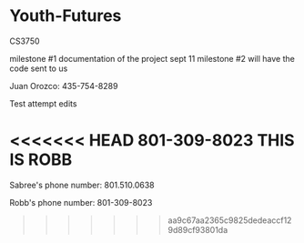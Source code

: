 # Youth-Futures
CS3750

milestone #1	documentation of the project	sept 11
milestone #2	will have the code sent to us

Juan Orozco: 435-754-8289

Test attempt edits

<<<<<<< HEAD
801-309-8023 THIS IS ROBB
=======
Sabree's phone number: 801.510.0638

Robb's phone number: 801-309-8023
>>>>>>> aa9c67aa2365c9825dedeaccf129d89cf93801da
